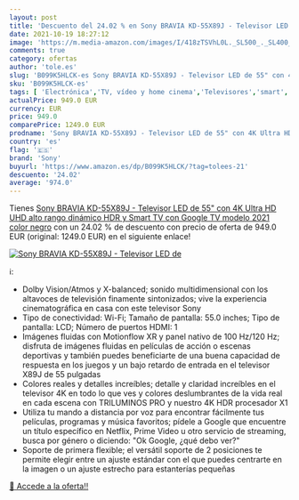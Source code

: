 ```yaml
---
layout: post
title: 'Descuento del 24.02 % en Sony BRAVIA KD-55X89J - Televisor LED de'
date: 2021-10-19 18:27:12
image: 'https://m.media-amazon.com/images/I/418zTSVhL0L._SL500_._SL400_.jpg'
comments: true
category: ofertas
author: 'tole.es'
slug: 'B099K5HLCK-es Sony BRAVIA KD-55X89J - Televisor LED de 55" con 4K Ultra...'
sku: 'B099K5HLCK-es'
tags: [ 'Electrónica','TV, vídeo y home cinema','Televisores','smart','sony','televisor','tv', ]
actualPrice: 949.0 EUR
currency: EUR
price: 949.0
comparePrice: 1249.0 EUR
prodname: 'Sony BRAVIA KD-55X89J - Televisor LED de 55" con 4K Ultra HD  UHD   alto rango dinámico  HDR  y Smart TV con Google TV  modelo 2021  color negro'
country: 'es'
flag: '🇪🇸'
brand: 'Sony'
buyurl: 'https://www.amazon.es/dp/B099K5HLCK/?tag=tolees-21'
descuento: '24.02'
average: '974.0'
---
```


Tienes [Sony BRAVIA KD-55X89J - Televisor LED de 55" con 4K Ultra HD  UHD   alto rango dinámico  HDR  y Smart TV con Google TV  modelo 2021  color negro](https://www.amazon.es/dp/B099K5HLCK/?tag=tolees-21) con un 24.02 % de descuento con precio de oferta de 949.0 EUR (original: 1249.0 EUR) en el siguiente enlace!

[![Sony BRAVIA KD-55X89J - Televisor LED de](https://m.media-amazon.com/images/I/418zTSVhL0L._SL500_._SL400_.jpg)](https://www.amazon.es/dp/B099K5HLCK/?tag=tolees-21)

ℹ️:

- Dolby Vision/Atmos y X-balanced; sonido multidimensional con los altavoces de televisión finamente sintonizados; vive la experiencia cinematográfica en casa con este televisor Sony
- Tipo de conectividad: Wi-Fi; Tamaño de pantalla: 55.0 inches; Tipo de pantalla: LCD; Número de puertos HDMI: 1
- Imágenes fluidas con Motionflow XR y panel nativo de 100 Hz/120 Hz; disfruta de imágenes fluidas en películas de acción o escenas deportivas y también puedes beneficiarte de una buena capacidad de respuesta en los juegos y un bajo retardo de entrada en el televisor X89J de 55 pulgadas
- Colores reales y detalles increíbles; detalle y claridad increíbles en el televisor 4K en todo lo que ves y colores deslumbrantes de la vida real en cada escena con TRILUMINOS PRO y nuestro 4K HDR procesador X1
- Utiliza tu mando a distancia por voz para encontrar fácilmente tus películas, programas y música favoritos; pídele a Google que encuentre un título específico en Netflix, Prime Video u otro servicio de streaming, busca por género o diciendo: "Ok Google, ¿qué debo ver?"
- Soporte de primera flexible; el versátil soporte de 2 posiciones te permite elegir entre un ajuste estándar con el que puedes centrarte en la imagen o un ajuste estrecho para estanterías pequeñas

[🛒 Accede a la oferta!!](https://www.amazon.es/dp/B099K5HLCK/?tag=tolees-21)
